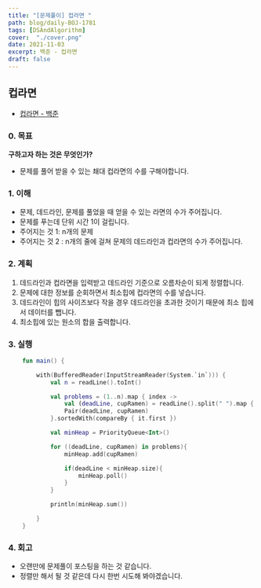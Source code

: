 ```yaml
---
title: "[문제풀이] 컵라면 "
path: blog/daily-BOJ-1781
tags: [DSAndAlgorithm]
cover:  "./cover.png"
date: 2021-11-03
excerpt: 백준 - 컵라면 
draft: false
---
```



## 컵라면 
* [컵라면 - 백준](https://www.acmicpc.net/problem/1781)

### 0. 목표 
**구하고자 하는 것은 무엇인가?**
- 문제를 풀어 받을 수 있는 쵀대 컵라면의 수를 구해야합니다.

### 1. 이해 

- 문제, 데드라인, 문제를 풀었을 때 얻을 수 있는 라면의 수가 주어집니다.
- 문제를 푸는데 단위 시간 1이 걸립니다.
- 주어지는 것 1: n개의 문제 
- 주어지는 것 2 : n개의 줄에 걸쳐 문제의 데드라인과 컵라면의 수가 주어집니다.

### 2. 계획
1. 데드라인과 컵라면을 입력받고 데드라인 기준으로 오름차순이 되게 정렬합니다.
2. 문제에 대한 정보를 순회하면서 최소힙에 컵라면의 수를 넣습니다.
3. 데드라인이 힙의 사이즈보다 작을 경우 데드라인을 초과한 것이기 때문에 최소 힙에서 데이터를 뺍니다.
4. 최소힙에 있는 원소의 합을 출력합니다.

### 3. 실행
```kotlin
    fun main() {

        with(BufferedReader(InputStreamReader(System.`in`))) {
            val n = readLine().toInt()

            val problems = (1..n).map { index ->
                val (deadLine, cupRamen) = readLine().split(" ").map { it.toInt() }
                Pair(deadLine, cupRamen)
            }.sortedWith(compareBy { it.first })

            val minHeap = PriorityQueue<Int>()

            for ((deadLine, cupRamen) in problems){
                minHeap.add(cupRamen)

                if(deadLine < minHeap.size){
                    minHeap.poll()
                }
            }

            println(minHeap.sum())

        }
    }
```

### 4. 회고 

- 오랜만에 문제풀이 포스팅을 하는 것 같습니다. 
- 정렬만 해서 될 것 같은데 다시 한번 시도해 봐야겠습니다.
